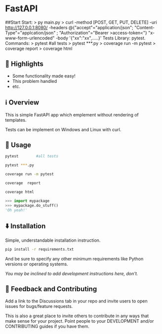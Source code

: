 # FastAPI
##Start
Start: > py main.py
       > curl -method [POST, GET, PUT, DELETE] -uri <http://127.0.0.1:8080/>
              -headers @{"accept"="application/json"; "Content-Type"="applcation/json"      ; "Authorization"="Bearer >access-token<"}
                                                                     "x-www-form-urlencoded"
              -body '{"xx":"xx",.....}'
Tests
Library: pytest.
Commands: > pytest #all tests
          > pytest ***.py
          > coverage run -m pytest
          > coverage  report
          > coverage html
          
## 🌟 Highlights

- Some functionality made easy!
- This problem handled
- etc.


## ℹ️ Overview

This is simple FastAPI app which emplement without rendering of templates.

Tests can be implement on Windows and Linux with curl.

## 🚀 Usage

```bash
pytest        #all tests

pytest ***.py

coverage run -m pytest

coverage  report

coverage html
```


```py
>>> import mypackage
>>> mypackage.do_stuff()
'Oh yeah!'
```


## ⬇️ Installation

Simple, understandable installation instruction.

```bash
pip install -r requirements.txt
```

And be sure to specify any other minimum requirements like Python versions or operating systems.

*You may be inclined to add development instructions here, don't.*


## 💭 Feedback and Contributing

Add a link to the Discussions tab in your repo and invite users to open issues for bugs/feature requests.

This is also a great place to invite others to contribute in any ways that make sense for your project. Point people to your DEVELOPMENT and/or CONTRIBUTING guides if you have them.
